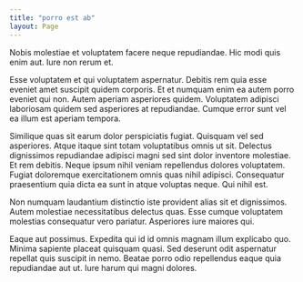 ```yaml
---
title: "porro est ab"
layout: Page
---
```

Nobis molestiae et voluptatem facere neque repudiandae. Hic modi quis enim aut. Iure non rerum et.
 Esse voluptatem et qui voluptatem aspernatur. Debitis rem quia esse eveniet amet suscipit quidem corporis. Et et numquam enim ea autem porro eveniet qui non. Autem aperiam asperiores quidem. Voluptatem adipisci laboriosam quidem sed asperiores at repudiandae. Cumque error sunt vel ea illum est aperiam tempora.
 Similique quas sit earum dolor perspiciatis fugiat. Quisquam vel sed asperiores. Atque itaque sint totam voluptatibus omnis ut sit. Delectus dignissimos repudiandae adipisci magni sed sint dolor inventore molestiae.
Et rem debitis. Neque ipsum nihil veniam repellendus dolores voluptatem. Fugiat doloremque exercitationem omnis quas nihil adipisci. Consequatur praesentium quia dicta ea sunt in atque voluptas neque. Qui nihil est.
 Non numquam laudantium distinctio iste provident alias sit et dignissimos. Autem molestiae necessitatibus delectus quas. Esse cumque voluptatem molestias consequatur vero pariatur. Asperiores iure maiores qui.
 Eaque aut possimus. Expedita qui id id omnis magnam illum explicabo quo. Minima sapiente placeat quisquam quasi. Sed deserunt odit aspernatur repellat quis suscipit in nemo. Beatae porro odio repellendus eaque quia repudiandae aut ut. Iure harum qui magni dolores.
